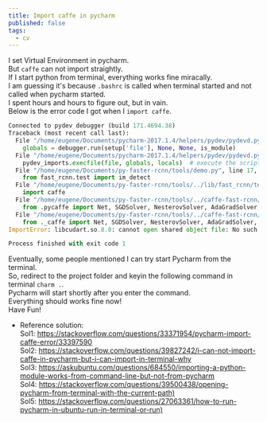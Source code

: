 ```yaml
---
title: Import caffe in pycharm
published: false
tags:
  - cv
---
```


I set Virtual Environment in pycharm.  
But ```caffe``` can not import straightly.  
If I start python from terminal, everything works fine miracally.  
I am guessing it's because ```.bashrc``` is called when terminal started and not called when pycharm started.  
I spent hours and hours to figure out, but in vain.  
Below is the error code I got when I ```import caffe```.  

``` python
Connected to pydev debugger (build 171.4694.38)
Traceback (most recent call last):
  File "/home/eugene/Documents/pycharm-2017.1.4/helpers/pydev/pydevd.py", line 1591, in <module>
    globals = debugger.run(setup['file'], None, None, is_module)
  File "/home/eugene/Documents/pycharm-2017.1.4/helpers/pydev/pydevd.py", line 1018, in run
    pydev_imports.execfile(file, globals, locals)  # execute the script
  File "/home/eugene/Documents/py-faster-rcnn/tools/demo.py", line 17, in <module>
    from fast_rcnn.test import im_detect
  File "/home/eugene/Documents/py-faster-rcnn/tools/../lib/fast_rcnn/test.py", line 14, in <module>
    import caffe
  File "/home/eugene/Documents/py-faster-rcnn/tools/../caffe-fast-rcnn/python/caffe/__init__.py", line 1, in <module>
    from .pycaffe import Net, SGDSolver, NesterovSolver, AdaGradSolver, RMSPropSolver, AdaDeltaSolver, AdamSolver, NCCL, Timer
  File "/home/eugene/Documents/py-faster-rcnn/tools/../caffe-fast-rcnn/python/caffe/pycaffe.py", line 12, in <module>
    from ._caffe import Net, SGDSolver, NesterovSolver, AdaGradSolver, \
ImportError: libcudart.so.8.0: cannot open shared object file: No such file or directory

Process finished with exit code 1
```
Eventually, some people mentioned I can try start Pycharm from the terminal.  
So, redirect to the project folder and keyin the following command in terminal ```charm .```.  
Pycharm will start shortly after you enter the command.  
Everything should works fine now!  
Have Fun!

* Reference solution:  
Sol1: <https://stackoverflow.com/questions/33371954/pycharm-import-caffe-error/33397590>  
Sol2: <https://stackoverflow.com/questions/39827242/i-can-not-import-caffe-in-pycharm-but-i-can-import-in-terminal-why>  
Sol3: <https://askubuntu.com/questions/684550/importing-a-python-module-works-from-command-line-but-not-from-pycharm>  
Sol4: <https://stackoverflow.com/questions/39500438/opening-pycharm-from-terminal-with-the-current-path)>  
Sol5: <https://stackoverflow.com/questions/27063361/how-to-run-pycharm-in-ubuntu-run-in-terminal-or-run)> 